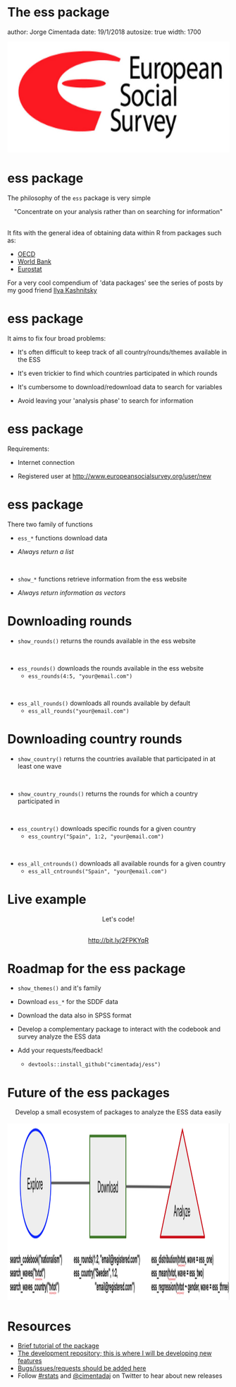 <style>
bold {font-weight: bold; }

.small-code pre code {
  font-size: 0.2em;
}

.section .reveal .state-background {
    background: white;
}

.section .reveal p {
   color: black;
   text-align:center;
   font-size: 1.8em;
}

.section .reveal h1,
.section .reveal h2 {
    color: black;
    text-align:center;
    width:100%;
}
</style>



The ess package
========================================================
author: Jorge Cimentada
date: 19/1/2018
autosize: true
width: 1700


<div align="center">
<img src="ess_logo.png"; style="width:700px; height:250px">
</div>

ess package
========================================================

The philosophy of the `ess` package is very simple

<div align="center">
"Concentrate on your analysis rather than on searching for information"
</div>

<br>

It fits with the general idea of obtaining data within R from packages such as: 
- [OECD](https://cran.r-project.org/web/packages/OECD/OECD.pdf)
- [World Bank](https://cran.r-project.org/web/packages/wbstats/vignettes/Using_the_wbstats_package.html)
- [Eurostat](https://cran.r-project.org/web/packages/eurostat/vignettes/eurostat_tutorial.pdf)

For a very cool compendium of 'data packages' see the series of posts by my good friend [Ilya Kashnitsky](https://ikashnitsky.github.io/2017/data-acquisition-one/)

ess package
========================================================

It aims to fix four broad problems:

- It's often difficult to keep track of all country/rounds/themes available in the ESS

- It's even trickier to find which countries participated in which rounds

- It's cumbersome to download/redownload data to search for variables

- Avoid leaving your 'analysis phase' to search for information

ess package
========================================================

Requirements:

- Internet connection

- Registered user at http://www.europeansocialsurvey.org/user/new

ess package
========================================================

There two family of functions

* `ess_*` functions download data  
 + *Always return a list*
 
<br>

* `show_*` functions retrieve information from the ess website
 + *Always return information as vectors*

Downloading rounds
========================================================

* `show_rounds()` returns the rounds available in the ess website

<br>

* `ess_rounds()` downloads the rounds available in the ess website
  +  `ess_rounds(4:5, "your@email.com")`
  
<br>

* `ess_all_rounds()` downloads all rounds available by default
  +  `ess_all_rounds("your@email.com")`

Downloading country rounds
========================================================

* `show_country()` returns the countries available that participated in at least one wave

<br>

* `show_country_rounds()` returns the rounds for which a country participated in

<br>

* `ess_country()` downloads specific rounds for a given country
  +  `ess_country("Spain", 1:2, "your@email.com")`
  
<br>

* `ess_all_cntrounds()` downloads all available rounds for a given country
  +  `ess_all_cntrounds("Spain", "your@email.com")`

Live example
========================================================

<div align='center'>
Let's code!

<br>
<br>

<a href="http://bit.ly/2FPKYqR">http://bit.ly/2FPKYqR</a>
</div>



Roadmap for the ess package
========================================================
* `show_themes()` and it's family

* Download `ess_*` for the SDDF data

* Download the data also in SPSS format

* Develop a complementary package to interact with the codebook and survey analyze the ESS data

* Add your requests/feedback!
  + `devtools::install_github("cimentadaj/ess")`

Future of the ess packages
========================================================

<div align="center">
Develop a small ecosystem of packages to analyze the ESS data easily
</div>

<br>

<div align="center">
<img src="ess_flow.jpg"; width=1700px; height=400px>
</div>

Resources
========================================================

* [Brief tutorial of the package](https://cran.r-project.org/web/packages/ess/vignettes/ess_r_stata_users.html)
* [The development repository; this is where I will be developing new features](https://github.com/cimentadaj/ess)
* [Bugs/issues/requests should be added here](https://github.com/cimentadaj/ess/issues)
* Follow [#rstats](https://twitter.com/hashtag/rstats?src=hash) and [@cimentadaj](https://twitter.com/cimentadaj) on Twitter to hear about new releases
